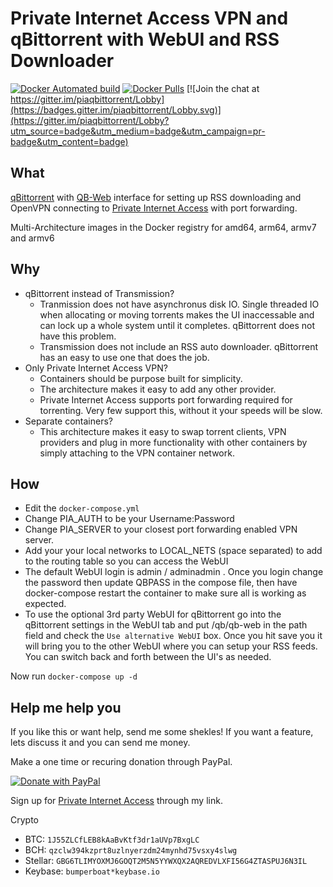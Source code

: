 # Private Internet Access VPN and qBittorrent with WebUI and RSS Downloader

[![Docker Automated build](https://img.shields.io/docker/automated/sedlund/qbittorrent.svg)](https://hub.docker.com/r/sedlund/qbittorrent/)
[![Docker Pulls](https://img.shields.io/docker/pulls/sedlund/qbittorrent.svg)](https://hub.docker.com/r/sedlund/qbittorrent/)
[![Join the chat at https://gitter.im/piaqbittorrent/Lobby](https://badges.gitter.im/piaqbittorrent/Lobby.svg)](https://gitter.im/piaqbittorrent/Lobby?utm_source=badge&utm_medium=badge&utm_campaign=pr-badge&utm_content=badge)

## What

[qBittorrent](https://github.com/qbittorrent/qBittorrent) with [QB-Web](https://github.com/CzBiX/qb-web) interface for setting up RSS downloading and OpenVPN connecting to [Private Internet Access](https://www.privateinternetaccess.com/pages/buy-vpn/traveltech) with port forwarding.

Multi-Architecture images in the Docker registry for amd64, arm64, armv7 and armv6

## Why

* qBittorrent instead of Transmission?
  * Tranmission does not have asynchronus disk IO.  Single threaded IO when allocating or moving torrents makes the UI inaccessable and can lock up a whole system until it completes.  qBittorrent does not have this problem.
  * Transmission does not include an RSS auto downloader.  qBittorrent has an easy to use one that does the job.
* Only Private Internet Access VPN?
  * Containers should be purpose built for simplicity.
  * The architecture makes it easy to add any other provider.
  * Private Internet Access supports port forwarding required for torrenting.  Very few support this, without it your speeds will be slow.
* Separate containers?
  * This architecture makes it easy to swap torrent clients, VPN providers and plug in more functionality with other containers by simply attaching to the VPN container network.

## How

* Edit the `docker-compose.yml`
* Change PIA_AUTH to be your Username:Password
* Change PIA_SERVER to your closest port forwarding enabled VPN server.
* Add your your local networks to LOCAL_NETS (space separated) to add to the routing table so  you can access the WebUI
* The default WebUI login is admin / adminadmin .  Once you login change the password then update QBPASS in the compose file, then have docker-compose restart the container to make sure all is working as expected.
* To use the optional 3rd party WebUI for qBittorrent go into the qBittorrent settings in the WebUI tab and put /qb/qb-web in the path field and check the `Use alternative WebUI` box.  Once you hit save you it will bring you to the other WebUI where you can setup your RSS feeds.  You can switch back and forth between the UI's as needed.

Now run `docker-compose up -d`

## Help me help you

If you like this or want help, send me some shekles!  If you want a feature, lets discuss it and you can send me money.

Make a one time or recuring donation through PayPal.

[![Donate with PayPal](https://www.paypalobjects.com/en_US/i/btn/btn_donateCC_LG.gif)](https://www.paypal.com/cgi-bin/webscr?cmd=_s-xclick&hosted_button_id=ZZJZTUFQBLNBJ&source=url)

Sign up for [Private Internet Access](https://www.privateinternetaccess.com/pages/buy-vpn/traveltech) through my link.

Crypto

* BTC: `1J55ZLCfLEB8kAaBvKtf3dr1aUVp7BxgLC`
* BCH: `qzclw394kzprt8uzlnyerzdm24mynhd75vsxy4slwg`
* Stellar: `GBG6TLIMYOXMJ6GOQT2M5N5YYWXQX2AQREDVLXFI56G4ZTASPUJ6N3IL`
* Keybase: `bumperboat*keybase.io`
